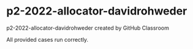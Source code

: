 # p2-2022-allocator-davidrohweder
p2-2022-allocator-davidrohweder created by GitHub Classroom

All provided cases run correctly.
